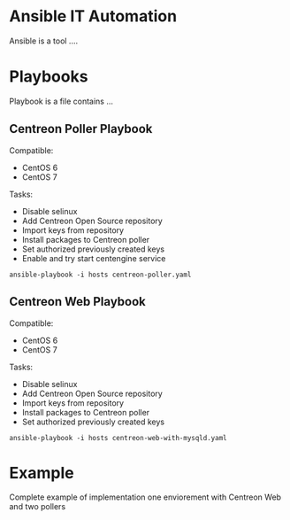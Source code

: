 Ansible IT Automation
=====================

Ansible is a tool ....


Playbooks
=========

Playbook is a file contains ...

Centreon Poller Playbook
------------------------

Compatible:

* CentOS 6
* CentOS 7

Tasks:

* Disable selinux
* Add Centreon Open Source repository
* Import keys from repository
* Install packages to Centreon poller
* Set authorized previously created keys
* Enable and try start centengine service

```
ansible-playbook -i hosts centreon-poller.yaml
```


Centreon Web Playbook
--------------------

Compatible:

* CentOS 6
* CentOS 7

Tasks:

* Disable selinux
* Add Centreon Open Source repository
* Import keys from repository
* Install packages to Centreon poller
* Set authorized previously created keys


```
ansible-playbook -i hosts centreon-web-with-mysqld.yaml
```

Example
=======

Complete example of implementation one enviorement with Centreon Web and two pollers
